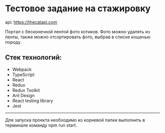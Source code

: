 # Тестовое задание на стажировку 

api: https://thecatapi.com

Портал с бесконечной лентой фото котиков. 
Фото можно удалять из ленты, также можно отсортировать фото, выбрав в списке кошачью породу.

## Стек технологий:

- Webpack
- TypeScript
- React
- Redux
- Redux Toolkit
- Ant Design
- React testing library
- Jest

----

Для запуска проекта необходимо из корневой папки выполнить в терминале команду npm run start.
